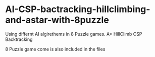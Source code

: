 # AI-CSP-bactracking-hillclimbing-and-astar-with-8puzzle

Using differnt AI algirethems in 8 Puzzle games.
A*
HillClimb
CSP Backtracking

8 Puzzle game come is also included in the files

